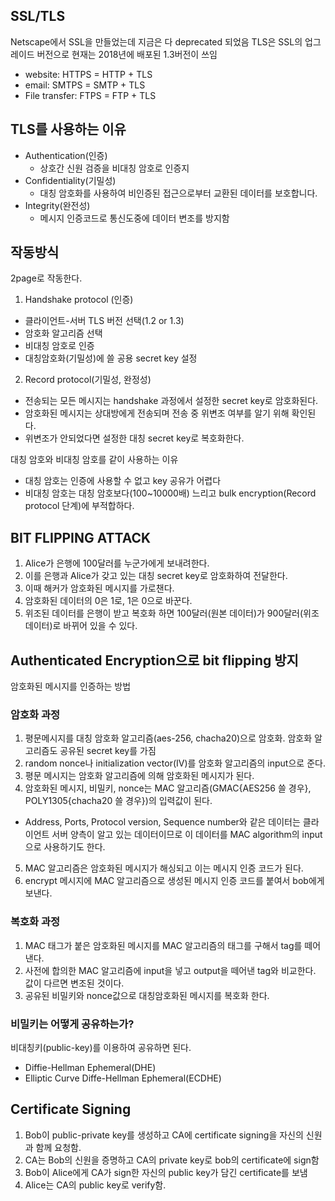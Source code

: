 
## SSL/TLS
Netscape에서 SSL을 만들었는데 지금은 다 deprecated 되었음
TLS은 SSL의 업그레이드 버전으로 현재는 2018년에 배포된 1.3버전이 쓰임
+ website: HTTPS = HTTP + TLS
+ email: SMTPS = SMTP + TLS
+ File transfer: FTPS = FTP + TLS
  
## TLS를 사용하는 이유

+ Authentication(인증)
  + 상호간 신원 검증을 비대칭 암호로 인증지
+ Confidentiality(기밀성)
  + 대칭 암호화를 사용하여 비인증된 접근으로부터 교환된 데이터를 보호합니다.
+ Integrity(완전성)
  + 메시지 인증코드로 통신도중에 데이터 변조를 방지함

## 작동방식
2page로 작동한다.

1. Handshake protocol (인증)
  + 클라이언트-서버 TLS 버전 선택(1.2 or 1.3)
  + 암호화 알고리즘 선택
  + 비대칭 암호로 인증
  + 대칭암호화(기밀성)에 쓸 공용 secret key 설정
2. Record protocol(기밀성, 완정성)
  + 전송되는 모든 메시지는 handshake 과정에서 설정한 secret key로 암호화된다.
  + 암호화된 메시지는 상대방에게 전송되며 전송 중 위변조 여부를 알기 위해 확인된다.
  + 위변조가 안되었다면 설정한 대칭 secret key로 복호화한다.

대칭 암호와 비대칭 암호를 같이 사용하는 이유
+ 대칭 암호는 인증에 사용할 수 없고 key 공유가 어렵다
+ 비대칭 암호는 대칭 암호보다(100~10000배) 느리고 bulk encryption(Record protocol 단계)에 부적합하다.

## BIT FLIPPING ATTACK
1. Alice가 은행에 100달러를 누군가에게 보내려한다.
2. 이를 은행과 Alice가 갖고 있는 대칭 secret key로 암호화하여 전달한다.
3. 이때 해커가 암호화된 메시지를 가로챈다.
4. 암호화된 데이터의 0은 1로, 1은 0으로 바꾼다.
5. 위조된 데이터를 은행이 받고 복호화 하면 100달러(원본 데이터)가 900달러(위조데이터)로 바뀌어 있을 수 있다.

## Authenticated Encryption으로 bit flipping 방지
암호화된 메시지를 인증하는 방법

### 암호화 과정
1. 평문메시지를 대칭 암호화 알고리즘(aes-256, chacha20)으로 암호화. 암호화 알고리즘도 공유된 secret key를 가짐
2. random nonce나 initialization vector(IV)를 암호화 알고리즘의 input으로 준다.
3. 평문 메시지는 암호화 알고리즘에 의해 암호화된 메시지가 된다.
4. 암호화된 메시지, 비밀키, nonce는 MAC 알고리즘(GMAC{AES256 쓸 경우}, POLY1305{chacha20 쓸 경우})의 입력값이 된다.
  + Address, Ports, Protocol version, Sequence number와 같은 데이터는 클라이언트 서버 양측이 알고 있는 데이터이므로 이 데이터를 MAC algorithm의 input으로 사용하기도 한다.
5. MAC 알고리즘은 암호화된 메시지가 해싱되고 이는 메시지 인증 코드가 된다.
6. encrypt 메시지에 MAC 알고리즘으로 생성된 메시지 인증 코드를 붙여서 bob에게 보낸다.
  
### 복호화 과정

1. MAC 태그가 붙은 암호화된 메시지를 MAC 알고리즘의 태그를 구해서 tag를 떼어낸다.
2. 사전에 합의한 MAC 알고리즘에 input을 넣고 output을 떼어낸 tag와 비교한다. 값이 다르면 변조된 것이다.
3. 공유된 비밀키와 nonce값으로 대칭암호화된 메시지를 복호화 한다.

### 비밀키는 어떻게 공유하는가?
비대칭키(public-key)를 이용하여 공유하면 된다.
+ Diffie-Hellman Ephemeral(DHE)
+ Elliptic Curve Diffe-Hellman Ephemeral(ECDHE)

## Certificate Signing
1. Bob이 public-private key를 생성하고 CA에 certificate signing을 자신의 신원과 함께 요청함.
2. CA는 Bob의 신원을 증명하고 CA의 private key로 bob의 certificate에 sign함
3. Bob이 Alice에게 CA가 sign한 자신의 public key가 담긴 certificate를 보냄
4. Alice는 CA의 public key로 verify함.